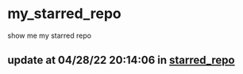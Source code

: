 # my_starred_repo
show me my starred repo

update at 04/28/22 20:14:06 in [starred_repo](./index.html)
---

